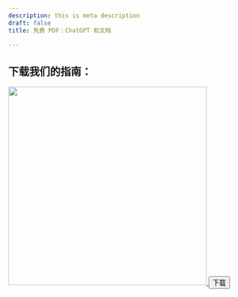 ```yaml
---
description: this is meta description
draft: false
title: 免费 PDF：ChatGPT 和文档

---
```

## 下载我们的指南：

<a href="/files/Anleitung%20Dokumente%20%26%20ChatGPT.pdf" download>
<img src="/images/cover-pdf.png" width="400px" />
<button class="btn btn-primary">下载</button>
</a>
